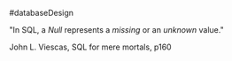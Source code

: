 #databaseDesign

"In SQL, a _Null_ represents a _missing_ or an _unknown_ value."

John L. Viescas, SQL for mere mortals, p160